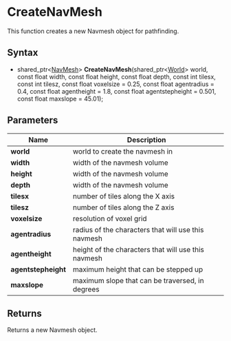 # CreateNavMesh

This function creates a new Navmesh object for pathfinding.

## Syntax

- shared_ptr<[NavMesh](NavMesh.md)\> **CreateNavMesh**(shared_ptr<[World](World.md)\> world, const float width, const float height, const float depth, const int tilesx, const int tilesz, const float voxelsize = 0.25, const float agentradius = 0.4, const float agentheight = 1.8, const float agentstepheight = 0.501, const float maxslope = 45.01);

## Parameters ##
| Name | Description |
| --- | --- |
| **world** | world to create the navmesh in |
| **width** | width of the navmesh volume |
| **height** | width of the navmesh volume |
| **depth** | width of the navmesh volume |
| **tilesx** | number of tiles along the X axis |
| **tilesz** | number of tiles along the Z axis |
| **voxelsize** | resolution of voxel grid |
| **agentradius** | radius of the characters that will use this navmesh |
| **agentheight** | height of the characters that will use this navmesh |
| **agentstepheight** | maximum height that can be stepped up |
| **maxslope** | maximum slope that can be traversed, in degrees |

## Returns ##
Returns a new Navmesh object.
